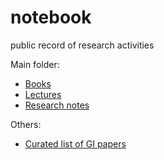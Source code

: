 # notebook
public record of research activities


Main folder:
* [Books](books/README.md)
* [Lectures](lectures/README.md)
* [Research notes](research/README.md)

Others:
* [Curated list of GI papers](curated-papers.md)  
